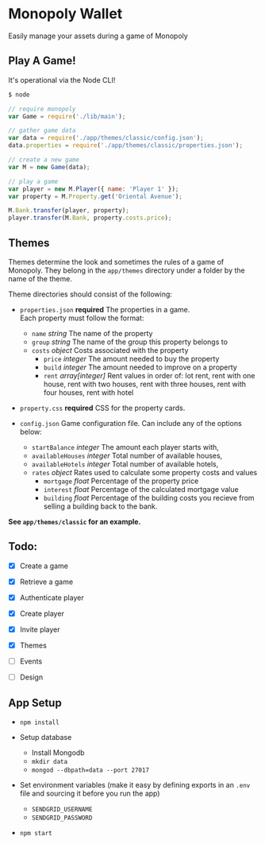 Monopoly Wallet
===============

Easily manage your assets during a game of Monopoly


Play A Game!
------------

It's operational via the Node CLI!

```bash
$ node
```

```javascript
// require monopoly
var Game = require('./lib/main');

// gather game data
var data = require('./app/themes/classic/config.json');
data.properties = require('./app/themes/classic/properties.json');

// create a new game
var M = new Game(data);

// play a game
var player = new M.Player({ name: 'Player 1' });
var property = M.Property.get('Oriental Avenue');

M.Bank.transfer(player, property);
player.transfer(M.Bank, property.costs.price);

```

Themes
------

Themes determine the look and sometimes the rules of a game of Monopoly. They 
belong in the `app/themes` directory under a folder by the name of the theme.

Theme directories should consist of the following:

- `properties.json` **required** The properties in a game.  
  Each property must follow the format:

  - `name` *string* The name of the property
  - `group` *string* The name of the group this property belongs to
  - `costs` *object* Costs associated with the property
    - `price` *integer* The amount needed to buy the property
    - `build` *integer* The amount needed to improve on a property
    - `rent` *array[integer]* Rent values in order of: lot rent, rent with one 
      house, rent with two houses, rent with three houses, rent with four houses, 
      rent with hotel

- `property.css` **required** CSS for the property cards.

- `config.json` Game configuration file. Can include any of the options below:
  
  - `startBalance` *integer* The amount each player starts with,
  - `availableHouses` *integer* Total number of available houses,
  - `availableHotels` *integer* Total number of available hotels,
  - `rates` *object* Rates used to calculate some property costs and values
    - `mortgage` *float* Percentage of the property price
    - `interest` *float* Percentage of the calculated mortgage value
    - `building` *float* Percentage of the building costs you recieve from 
      selling a building back to the bank.

**See `app/themes/classic` for an example.**


Todo:
-----

- [X] Create a game
- [X] Retrieve a game
- [X] Authenticate player
- [X] Create player
- [X] Invite player
- [X] Themes
- [ ] Events
- [ ] Design


App Setup
---------

- `npm install`

- Setup database

  - Install Mongodb
  - `mkdir data`
  - `mongod --dbpath=data --port 27017`

- Set environment variables (make it easy by defining exports in an `.env` file 
  and sourcing it before you run the app)

  - `SENDGRID_USERNAME`
  - `SENDGRID_PASSWORD`

- `npm start`
